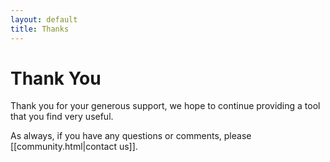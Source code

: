 ```yaml
---
layout: default
title: Thanks
---
```


# Thank You #

Thank you for your generous support, we hope to continue providing a tool that you find very useful.  

As always, if you have any questions or comments, please [[community.html|contact us]].
